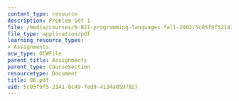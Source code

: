```yaml
---
content_type: resource
description: Problem Set 1
file: /media/courses/6-821-programming-languages-fall-2002/5c05f9f521418c497ed94134a0597027_06.pdf
file_type: application/pdf
learning_resource_types:
- Assignments
ocw_type: OCWFile
parent_title: Assignments
parent_type: CourseSection
resourcetype: Document
title: 06.pdf
uid: 5c05f9f5-2141-8c49-7ed9-4134a0597027
---
```

